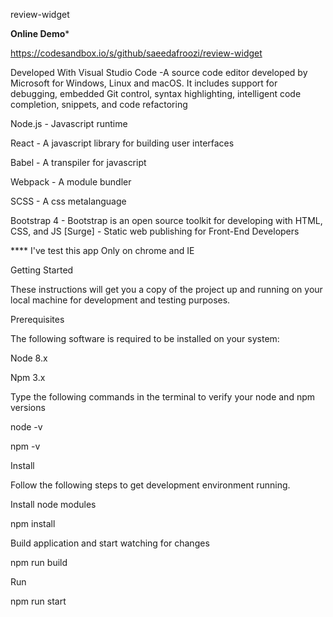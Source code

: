 
review-widget

****Online Demo*****

https://codesandbox.io/s/github/saeedafroozi/review-widget


Developed With Visual Studio Code -A source code editor developed by Microsoft for Windows, Linux and macOS. It includes support for debugging, embedded Git control, syntax highlighting, intelligent code completion, snippets, and code refactoring

Node.js - Javascript runtime

React - A javascript library for building user interfaces

Babel - A transpiler for javascript

Webpack - A module bundler

SCSS - A css metalanguage

Bootstrap 4 - Bootstrap is an open source toolkit for developing with HTML, CSS, and JS
[Surge] - Static web publishing for Front-End Developers

**** I've test this app Only on chrome and IE

Getting Started

These instructions will get you a copy of the project up and running on your local machine for development and testing purposes.

Prerequisites

The following software is required to be installed on your system:

Node 8.x

Npm 3.x

Type the following commands in the terminal to verify your node and npm versions

node -v

npm -v

Install

Follow the following steps to get development environment running.

Install node modules

npm install

Build application and start watching for changes

npm run build

Run

npm run start

